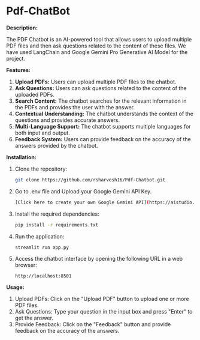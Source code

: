 # Pdf-ChatBot

**Description:**

The PDF Chatbot is an AI-powered tool that allows users to upload multiple PDF files and then ask questions related to the content of these files. We have used LangChain and Google Gemini Pro Generative AI Model for the project.

**Features:**

1. **Upload PDFs:** Users can upload multiple PDF files to the chatbot.
2. **Ask Questions:** Users can ask questions related to the content of the uploaded PDFs.
3. **Search Content:** The chatbot searches for the relevant information in the PDFs and provides the user with the answer.
4. **Contextual Understanding:** The chatbot understands the context of the questions and provides accurate answers.
5. **Multi-Language Support:** The chatbot supports multiple languages for both input and output.
6. **Feedback System:** Users can provide feedback on the accuracy of the answers provided by the chatbot.

**Installation:**

1. Clone the repository:

    ```bash
    git clone https://github.com/rsharvesh16/Pdf-Chatbot.git
    ```

2. Go to .env file and Upload your Google Gemini API Key.
   
    ```bash
   [Click here to create your own Google Gemini API](https://aistudio.google.com/app/apikey)

    ```

3. Install the required dependencies:

    ```bash
    pip install -r requirements.txt
    ```

4. Run the application:

    ```bash
    streamlit run app.py
    ```

5. Access the chatbot interface by opening the following URL in a web browser:

    ```text
    http://localhost:8501
    ```

**Usage:**

1. Upload PDFs: Click on the "Upload PDF" button to upload one or more PDF files.
2. Ask Questions: Type your question in the input box and press "Enter" to get the answer.
3. Provide Feedback: Click on the "Feedback" button and provide feedback on the accuracy of the answers.
